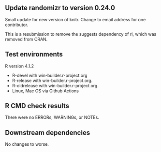 ## Update randomizr to version 0.24.0

Small update for new version of knitr. Change to email address for one contributor.

This is a resubmission to remove the suggests dependency of ri, which was removed from CRAN.

## Test environments
R version 4.1.2
* R-devel with win-builder.r-project.org
* R-release with win-builder.r-project.org.
* R-oldrelease with win-builder.r-project.org.
* Linux, Mac OS via Github Actions

## R CMD check results

There were no ERRORs, WARNINGs, or NOTEs.

## Downstream dependencies

No changes to worse.

